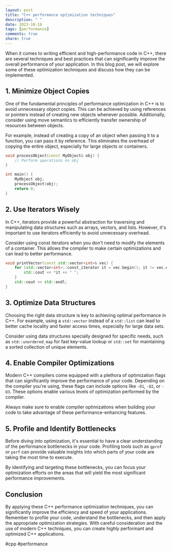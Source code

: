 ```yaml
---
layout: post
title: "C++ performance optimization techniques"
description: " "
date: 2023-10-16
tags: [performance]
comments: true
share: true
---
```


When it comes to writing efficient and high-performance code in C++, there are several techniques and best practices that can significantly improve the overall performance of your application. In this blog post, we will explore some of these optimization techniques and discuss how they can be implemented.

## 1. Minimize Object Copies

One of the fundamental principles of performance optimization in C++ is to avoid unnecessary object copies. This can be achieved by using references or pointers instead of creating new objects whenever possible. Additionally, consider using move semantics to efficiently transfer ownership of resources between objects.

For example, instead of creating a copy of an object when passing it to a function, you can pass it by reference. This eliminates the overhead of copying the entire object, especially for large objects or containers.

```cpp
void processObject(const MyObject& obj) {
    // Perform operations on obj
}

int main() {
    MyObject obj;
    processObject(obj);
    return 0;
}
```

## 2. Use Iterators Wisely

In C++, iterators provide a powerful abstraction for traversing and manipulating data structures such as arrays, vectors, and lists. However, it's important to use iterators efficiently to avoid unnecessary overhead.

Consider using const iterators when you don't need to modify the elements of a container. This allows the compiler to make certain optimizations and can lead to better performance.

```cpp
void printVector(const std::vector<int>& vec) {
    for (std::vector<int>::const_iterator it = vec.begin(); it != vec.end(); ++it) {
        std::cout << *it << " ";
    }
    std::cout << std::endl;
}
```

## 3. Optimize Data Structures

Choosing the right data structure is key to achieving optimal performance in C++. For example, using a `std::vector` instead of a `std::list` can lead to better cache locality and faster access times, especially for large data sets.

Consider using data structures specially designed for specific needs, such as `std::unordered_map` for fast key-value lookup or `std::set` for maintaining a sorted collection of unique elements.

## 4. Enable Compiler Optimizations

Modern C++ compilers come equipped with a plethora of optimization flags that can significantly improve the performance of your code. Depending on the compiler you're using, these flags can include options like `-O1`, `-O2`, or `-O3`. These options enable various levels of optimization performed by the compiler.

Always make sure to enable compiler optimizations when building your code to take advantage of these performance-enhancing features.

## 5. Profile and Identify Bottlenecks

Before diving into optimization, it's essential to have a clear understanding of the performance bottlenecks in your code. Profiling tools such as `gprof` or `perf` can provide valuable insights into which parts of your code are taking the most time to execute.

By identifying and targeting these bottlenecks, you can focus your optimization efforts on the areas that will yield the most significant performance improvements.

## Conclusion

By applying these C++ performance optimization techniques, you can significantly improve the efficiency and speed of your applications. Remember to profile your code, understand the bottlenecks, and then apply the appropriate optimization strategies. With careful consideration and the use of modern C++ techniques, you can create highly performant and optimized C++ applications.

#cpp #performance